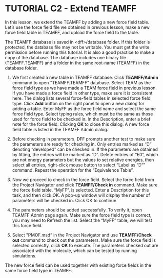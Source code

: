 # TUTORIAL C2 - Extend TEAMFF 

In this lesson, we extend the TEAMFF by adding a new force field table. Let’s use the force field file we obtained in previous lesson, make a new force field table in TEAMFF, and upload the force field to the table.

The TEAMFF database is saved in \<dff\>/database folder. If this folder is protected, the database file may not be writable. You must get the write permission before running this tutorial. It is also a good practice to make a copy of the database. The database includes one binary file (TEAMFF.TEAMFF) and a folder in the same root-name (TEAMFF) in the database folder.

1.	We first created a new table in TEAMFF database. Click **TEAMFF/Admin** command to open “TEAMFF.TEAMFF” database. Select TEAM as the force field type as we have made a TEAM force field in previous lesson. If you have made a force field in other type, make sure it is consistent here. The dialog lists several force-field tables in selected force field type. Click **Add** button on the right panel to open a new dialog for adding a table. Enter MyFF as the force field name and select the same force field type. Select typing rules, which must be the same as those used for force field to be checked in. In the Description, enter a brief note for the force field. Clicking **OK** to close this dialog. A new force field table is listed in the TEAMFF Admin dialog.

2. Before checking in parameters, DFF prompts another test to make sure the parameters are ready for checking in. Only entries marked as “D” denoting “developed” can be checked in. If the parameters are obtained by fitting, the entries will be marked as “D”. Delete entries of “E0”, which are not energy parameters but the values to set relative energies, then select all entries, right-click mouse button to select “Label as “D”” command. Repeat the operation for the “Equivalence Table”. 

3. Now we proceed to check in the force field. Select the force field from the Project Navigator and click **TEAMFF/Check in** command. Make sure the force field table, “MyFF”, is selected. Enter a Description for this task, and then click OK. A pop-up window will display the number of parameters will be checked in. Click OK to continue.

4.	The parameters should be added successfully. To verify it, open TEAMFF Admin page again. Make sure the force field type is correct, you may need to Refresh the list. Select the “MyFF” table, we will test this force field.

5.	Select "PMOF.msd” in the Project Navigator and use **TEAMFF/Check out** command to check out the parameters. Make sure the force field is selected correctly, click **OK** to execute. The parameters checked out are associated with the molecule, which can be tested by running simulations.

The new force field can be used together with existing force fields in the same force field type in TEAMFF. 
